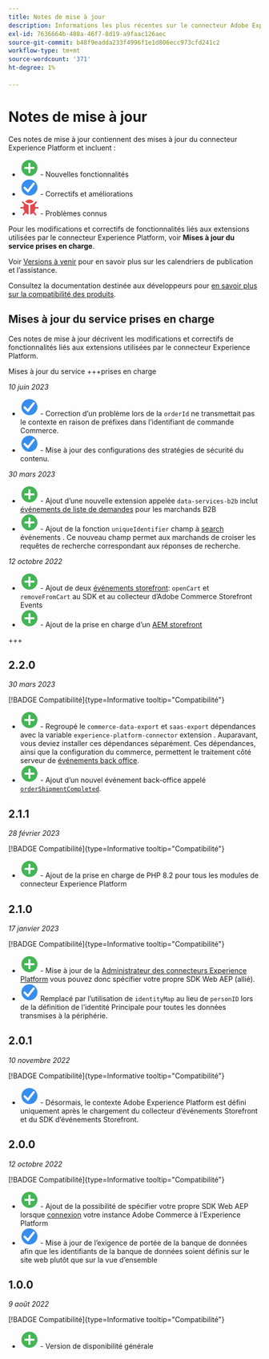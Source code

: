 ```yaml
---
title: Notes de mise à jour
description: Informations les plus récentes sur le connecteur Adobe Experience Platform depuis Adobe Commerce.
exl-id: 7636664b-488a-46f7-8d19-a9faac126aec
source-git-commit: b48f9eadda233f4996f1e1d806ecc973cfd241c2
workflow-type: tm+mt
source-wordcount: '371'
ht-degree: 1%

---
```


# Notes de mise à jour

Ces notes de mise à jour contiennent des mises à jour du connecteur Experience Platform et incluent :

* ![Nouveau](../assets/new.svg) - Nouvelles fonctionnalités
* ![Correction](../assets/fix.svg) - Correctifs et améliorations
* ![Bogue](../assets/bug.svg) - Problèmes connus

Pour les modifications et correctifs de fonctionnalités liés aux extensions utilisées par le connecteur Experience Platform, voir **Mises à jour du service prises en charge**.

Voir [Versions à venir](https://experienceleague.adobe.com/docs/commerce-operations/release/planning/schedule.html) pour en savoir plus sur les calendriers de publication et l’assistance.

Consultez la documentation destinée aux développeurs pour [en savoir plus sur la compatibilité des produits](https://experienceleague.adobe.com/docs/commerce-operations/release/product-availability.html).

## Mises à jour du service prises en charge

Ces notes de mise à jour décrivent les modifications et correctifs de fonctionnalités liés aux extensions utilisées par le connecteur Experience Platform.

Mises à jour du service +++prises en charge

_10 juin 2023_

* ![Correction](../assets/fix.svg) - Correction d’un problème lors de la `orderId` ne transmettait pas le contexte en raison de préfixes dans l’identifiant de commande Commerce.
* ![Correction](../assets/fix.svg) - Mise à jour des configurations des stratégies de sécurité du contenu.

_30 mars 2023_

* ![Nouveau](../assets/new.svg) - Ajout d’une nouvelle extension appelée `data-services-b2b` inclut [événements de liste de demandes](events.md#b2b-events) pour les marchands B2B
* ![Nouveau](../assets/new.svg) - Ajout de la fonction `uniqueIdentifier` champ à [search](events.md#search-events) événements . Ce nouveau champ permet aux marchands de croiser les requêtes de recherche correspondant aux réponses de recherche.

_12 octobre 2022_

* ![Nouveau](../assets/new.svg) - Ajout de deux [événements storefront](events.md): `openCart` et `removeFromCart` au SDK et au collecteur d’Adobe Commerce Storefront Events
* ![Nouveau](../assets/new.svg) - Ajout de la prise en charge d’un [AEM storefront](overview.md#aem-support)

+++

## 2.2.0

_30 mars 2023_

[!BADGE Compatibilité]{type=Informative tooltip="Compatibilité"}

* ![Nouveau](../assets/new.svg) - Regroupé le `commerce-data-export` et `saas-export` dépendances avec la variable `experience-platform-connector` extension . Auparavant, vous deviez installer ces dépendances séparément. Ces dépendances, ainsi que la configuration du commerce, permettent le traitement côté serveur de [événements back office](events.md#back-office-events).
* ![Nouveau](../assets/new.svg) - Ajout d’un nouvel événement back-office appelé [`orderShipmentCompleted`](events.md#ordershipmentcompleted).

## 2.1.1

_28 février 2023_

[!BADGE Compatibilité]{type=Informative tooltip="Compatibilité"}

* ![Nouveau](../assets/new.svg) - Ajout de la prise en charge de PHP 8.2 pour tous les modules de connecteur Experience Platform

## 2.1.0

_17 janvier 2023_

[!BADGE Compatibilité]{type=Informative tooltip="Compatibilité"}

* ![Nouveau](../assets/new.svg) - Mise à jour de la [Administrateur des connecteurs Experience Platform](connect-data.md) vous pouvez donc spécifier votre propre SDK Web AEP (allié).
* ![Correction](../assets/fix.svg) Remplacé par l’utilisation de `identityMap` au lieu de `personID` lors de la définition de l’identité Principale pour toutes les données transmises à la périphérie.

## 2.0.1

_10 novembre 2022_

[!BADGE Compatibilité]{type=Informative tooltip="Compatibilité"}

* ![Correction d’un problème](../assets/fix.svg) - Désormais, le contexte Adobe Experience Platform est défini uniquement après le chargement du collecteur d’événements Storefront et du SDK d’événements Storefront.

## 2.0.0

_12 octobre 2022_

[!BADGE Compatibilité]{type=Informative tooltip="Compatibilité"}

* ![Nouveau](../assets/new.svg) - Ajout de la possibilité de spécifier votre propre SDK Web AEP lorsque [connexion](connect-data.md) votre instance Adobe Commerce à l’Experience Platform
* ![Correction](../assets/fix.svg) - Mise à jour de l’exigence de portée de la banque de données afin que les identifiants de la banque de données soient définis sur le site web plutôt que sur la vue d’ensemble

## 1.0.0

_9 août 2022_

[!BADGE Compatibilité]{type=Informative tooltip="Compatibilité"}

* ![Nouveau](../assets/new.svg) - Version de disponibilité générale
